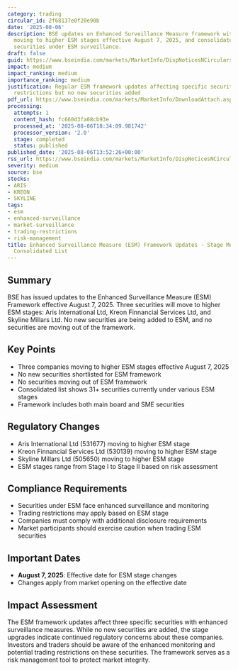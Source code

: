 ```yaml
---
category: trading
circular_id: 2f68137e0f20e90b
date: '2025-08-06'
description: BSE updates on Enhanced Surveillance Measure framework with three companies
  moving to higher ESM stages effective August 7, 2025, and consolidated list of all
  securities under ESM surveillance.
draft: false
guid: https://www.bseindia.com/markets/MarketInfo/DispNoticesNCirculars.aspx?Noticeid={912854E8-6EC8-4065-A92D-D59C2A623B1E}&noticeno=20250806-49&dt=08/06/2025&icount=49&totcount=60&flag=0
impact: medium
impact_ranking: medium
importance_ranking: medium
justification: Regular ESM framework updates affecting specific securities with trading
  restrictions but no new securities added
pdf_url: https://www.bseindia.com/markets/MarketInfo/DownloadAttach.aspx?id=20250806-49&attachedId=7d27fc60-d50b-4830-9fd8-9d964bc33159
processing:
  attempts: 1
  content_hash: fc660d3fa08cb93e
  processed_at: '2025-08-06T18:34:09.981742'
  processor_version: '2.0'
  stage: completed
  status: published
published_date: '2025-08-06T13:52:26+00:00'
rss_url: https://www.bseindia.com/markets/MarketInfo/DispNoticesNCirculars.aspx?Noticeid={912854E8-6EC8-4065-A92D-D59C2A623B1E}&noticeno=20250806-49&dt=08/06/2025&icount=49&totcount=60&flag=0
severity: medium
source: bse
stocks:
- ARIS
- KREON
- SKYLINE
tags:
- esm
- enhanced-surveillance
- market-surveillance
- trading-restrictions
- risk-management
title: Enhanced Surveillance Measure (ESM) Framework Updates - Stage Movements and
  Consolidated List
---
```


## Summary

BSE has issued updates to the Enhanced Surveillance Measure (ESM) Framework effective August 7, 2025. Three securities will move to higher ESM stages: Aris International Ltd, Kreon Finnancial Services Ltd, and Skyline Millars Ltd. No new securities are being added to ESM, and no securities are moving out of the framework.

## Key Points

- Three companies moving to higher ESM stages effective August 7, 2025
- No new securities shortlisted for ESM framework
- No securities moving out of ESM framework
- Consolidated list shows 31+ securities currently under various ESM stages
- Framework includes both main board and SME securities

## Regulatory Changes

- Aris International Ltd (531677) moving to higher ESM stage
- Kreon Finnancial Services Ltd (530139) moving to higher ESM stage  
- Skyline Millars Ltd (505650) moving to higher ESM stage
- ESM stages range from Stage I to Stage II based on risk assessment

## Compliance Requirements

- Securities under ESM face enhanced surveillance and monitoring
- Trading restrictions may apply based on ESM stage
- Companies must comply with additional disclosure requirements
- Market participants should exercise caution when trading ESM securities

## Important Dates

- **August 7, 2025**: Effective date for ESM stage changes
- Changes apply from market opening on the effective date

## Impact Assessment

The ESM framework updates affect three specific securities with enhanced surveillance measures. While no new securities are added, the stage upgrades indicate continued regulatory concerns about these companies. Investors and traders should be aware of the enhanced monitoring and potential trading restrictions on these securities. The framework serves as a risk management tool to protect market integrity.